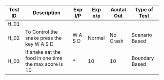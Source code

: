 
| Test ID | Description | Exp I/P   | Exp o/p | Acutal Out | Type of Test |          
| -------| ----------- | --------- | ---------- | ---------- | ----------- |
| H_01 |  |
| H_02 | To Control the snake press the key W A S D | W A S D | Normal | No Crash | Scenario Based 
| H_03 | If snake eat the food in one time the max score is 10 |   *  | 10 | 10 | Boundary Based |
